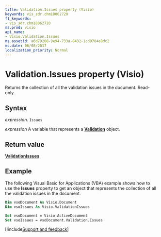 ```yaml
---
title: Validation.Issues property (Visio)
keywords: vis_sdr.chm18062720
f1_keywords:
- vis_sdr.chm18062720
ms.prod: visio
api_name:
- Visio.Validation.Issues
ms.assetid: a6d79208-9e94-733a-8432-1cd9784e8dc2
ms.date: 06/08/2017
localization_priority: Normal
---
```



# Validation.Issues property (Visio)

Returns the collection of all the validation issues in the document. Read-only.


## Syntax

_expression_. `Issues`

_expression_ A variable that represents a **[Validation](Visio.Validation.md)** object.


## Return value

 **[ValidationIssues](Visio.ValidationIssues.md)**


## Example

The following Visual Basic for Applications (VBA) example shows how to use the  **Issues** property to get an object that represents the collection of all the validation issues in the document.


```vb
Dim vsoDocument As Visio.Document
Dim vsoIssues As Visio.ValidationIssues

Set vsoDocument = Visio.ActiveDocument 
Set vsoIssues = vsoDocument.Validation.Issues
```

[!include[Support and feedback](~/includes/feedback-boilerplate.md)]